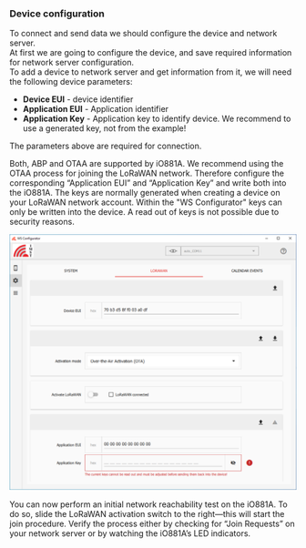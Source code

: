 ### Device configuration

To connect and send data we should configure the device and network server.  
At first we are going to configure the device, and save required information for network server configuration.  
To add a device to network server and get information from it, we will need the following device parameters:
- **Device EUI** - device identifier
- **Application EUI** - Application identifier
- **Application Key** - Application key to identify device. We recommend to use a generated key, not from the example!

The parameters above are required for connection.  

Both, ABP and OTAA are supported by iO881A. We recommend using the OTAA process for joining the LoRaWAN network. Therefore
configure the corresponding “Application EUI” and “Application Key” and write both into the iO881A. The keys are normally generated when
creating a device on your LoRaWAN network account. Within the "WS Configurator" keys can only be written into the device. A read out of
keys is not possible due to security reasons.

![WS Configurator – LoRaWAN Tab](/images/devices-library/ws-configurator-lorawan.png)

You can now perform an initial network reachability test on the iO881A. To do so, slide the LoRaWAN activation switch to the right—this will start the join procedure. 
Verify the process either by checking for “Join Requests” on your network server or by watching the iO881A’s LED indicators.